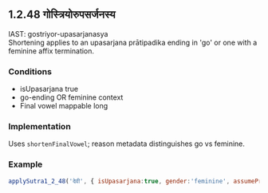 ## 1.2.48 गोस्त्रियोरुपसर्जनस्य

IAST: gostriyor-upasarjanasya  
Shortening applies to an upasarjana prātipadika ending in 'go' or one with a feminine affix termination.

### Conditions
- isUpasarjana true
- go-ending OR feminine context
- Final vowel mappable long

### Implementation
Uses `shortenFinalVowel`; reason metadata distinguishes go vs feminine.

### Example
```js
applySutra1_2_48('देवी', { isUpasarjana:true, gender:'feminine', assumePratipadika:true, script:'Devanagari' });
```
